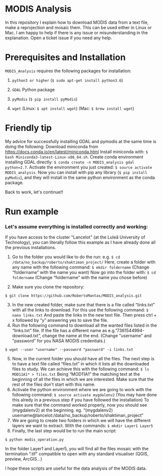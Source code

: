# MODIS Analysis
In this repository I explain how to download MODIS data from a text file, make a reprojection and mosaic them. This can be used either in Linux or Mac. I am happy to help if there is any issue or misunderstanding in the explanation. Open a ticket issue if you need any help. 

# Prerequisites and Installation

`MODIS_Analysis` requires the following packages for installation:

1. `python3 or higher` (`$ sudo apt-get install python3.6`)

2. `GDAL` Python package

3. `pyModis` (`$ pip install pyModis`)

4. `wget` (Linux: `$ apt install wget`) (Mac: `$ brew install wget`)

# Friendly tip

My advice for successfully installing GDAL and pymodis at the same time is doing the following:
Download miniconda from https://docs.conda.io/en/latest/miniconda.html
Install miniconda with: `$ bash Miniconda3-latest-Linux-x86_64.sh`.
Create conda environment installing GDAL directly: `$ conda create -n MODIS_analysis gdal python=2.7`.
Activate the environment you just created: `$ source activate MODIS_analysis`.
Now you can install with pip any library (`$ pip install pyModis`), and they will install in the same python environment as the conda package.

Back to work, let's continue!! 

# Run example

### Let's assume everything is installed correctly and working:
If you have access to the cluster "Lancelot" (at the Luleå University of Technology), you can literally follow this example as I have already done all the previous installations.

1. Go to the folder you would like to do the run: e.g. `$ cd /data/no_backup/roberto/shaktiman_project/`
Here, create a folder with any name with the following command: `$ mkdir foldername` (Change “foldername” with the name you want)
Now go into the folder with: `$ cd foldername` (Change “foldername” with the name you chose before)

2. Make sure you clone the repository:

```
$ git clone https://github.com/RobertoMantas/MODIS_analysis.git
```

3. In the new created folder, make sure that there is a file called “links.txt” with all the links to download. For this use the following command: `$ nano links.txt` And paste the links in the new text file. Then press ctrl + x followed by “y” answering yes to save the file.
4. Run the following command to download all the wanted files listed in the “links.txt” file. If the file has a different name as e.g.”7361544994-download.txt”, change the name at the end. (Change "username" and "password" for you NASA MODIS credentials.)
```
$ wget --user "username" --password "password" -i links.txt
``` 
5. Now, in the current folder you should have all the files. The next step is to have a text file called “files.txt” in which it lists all the downloaded files to study. We can achieve this with the following command: `$ ls MOD11A1* > files.txt` Being “MOD11A1” the matching text at the beginning of all the files in which we are interested. Make sure that the rest of the files don’t start with this name. 
6. Activate the python environment where we are going to work with the following command: `$ source activate mygdalenv2` (You may have done this alredy in a previous step if you have followed the installation)
To make sure that the command worked properly, now you should see (mygdalenv2) at the beginning. eg. “(mygdalenv2) username@lancelot:/data/no_backup/roberto/shaktiman_project” 
7. We are going to create two folders in which we will have the different layers we want to extract. With the commands:
`$ mkdir Layer1 Layer5`
8. Finally, the last step would be to run the main script:
```
$ python modis_operation.py
```
In the folder Layer1 and Layer5, you will find all the files mosaic with the termination “.tif” compatible to open with any standard visualiser (QGIS, preview, ArcGIS…) 

I hope these scripts are useful for the data analysis of the MODIS data. 
